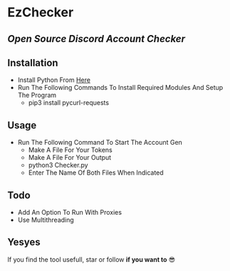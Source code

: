 # EzChecker
## _Open Source Discord Account Checker_

## Installation

- Install Python From [Here](https://python.org)
- Run The Following Commands To Install Required Modules And Setup The Program
    - pip3 install pycurl-requests

## Usage
- Run The Following Command To Start The Account Gen
    - Make A File For Your Tokens
    - Make A File For Your Output
    - python3 Checker.py
    - Enter The Name Of Both Files When Indicated

## Todo
- Add An Option To Run With Proxies
- Use Multithreading

## Yesyes
If you find the tool usefull, star or follow __if you want to__ :sunglasses: 
